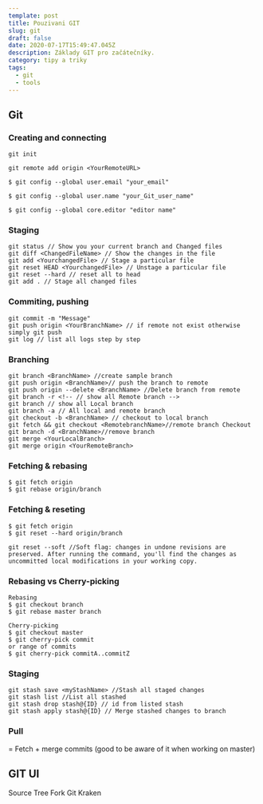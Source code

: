 ```yaml
---
template: post
title: Pouzivani GIT
slug: git
draft: false
date: 2020-07-17T15:49:47.045Z
description: Základy GIT pro začátečníky.
category: tipy a triky
tags:
  - git 
  - tools
---
```

## Git
### Creating and connecting
`git init`

`git remote add origin <YourRemoteURL>`

`$ git config --global user.email "your_email"`

`$ git config --global user.name "your_Git_user_name"`

`$ git config --global core.editor "editor name"`

### Staging 
```
git status // Show you your current branch and Changed files
git diff <ChangedFileName> // Show the changes in the file
git add <YourchangedFile> // Stage a particular file 
git reset HEAD <YourchangedFile> // Unstage a particular file
git reset --hard // reset all to head
git add . // Stage all changed files
```
### Commiting, pushing
```
git commit -m "Message"
git push origin <YourBranchName> // if remote not exist otherwise simply git push
git log // list all logs step by step
```
### Branching
```
git branch <BranchName> //create sample branch
git push origin <BranchName>// push the branch to remote
git push origin --delete <BranchName> //Delete branch from remote
git branch -r <!-- // show all Remote branch -->
git branch // show all Local branch
git branch -a // All local and remote branch
git checkout -b <BranchName> // checkout to local branch
git fetch && git checkout <RemotebranchName>//remote branch Checkout
git branch -d <BranchName>//remove branch 
git merge <YourLocalBranch>
git merge origin <YourRemoteBranch>
```
### Fetching & rebasing
```
$ git fetch origin
$ git rebase origin/branch
```

### Fetching & reseting
```
$ git fetch origin
$ git reset --hard origin/branch
```
```
git reset --soft //Soft flag: changes in undone revisions are preserved. After running the command, you'll find the changes as uncommitted local modifications in your working copy.
```

### Rebasing vs Cherry-picking

```
Rebasing
$ git checkout branch
$ git rebase master branch

Cherry-picking
$ git checkout master
$ git cherry-pick commit
or range of commits
$ git cherry-pick commitA..commitZ
```

### Staging

```
git stash save <myStashName> //Stash all staged changes
git stash list //List all stashed
git stash drop stash@{ID} // id from listed stash
git stash apply stash@{ID} // Merge stashed changes to branch
```

### Pull

= Fetch + merge commits (good to be aware of it when working on master)

## GIT UI

Source Tree
Fork
Git Kraken
